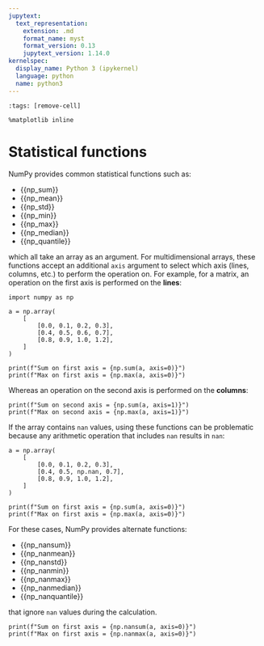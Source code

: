 ```yaml
---
jupytext:
  text_representation:
    extension: .md
    format_name: myst
    format_version: 0.13
    jupytext_version: 1.14.0
kernelspec:
  display_name: Python 3 (ipykernel)
  language: python
  name: python3
---
```


```{code-cell} ipython3
:tags: [remove-cell]

%matplotlib inline
```


# Statistical functions

NumPy provides common statistical functions such as:

- {{np_sum}}
- {{np_mean}}
- {{np_std}}
- {{np_min}}
- {{np_max}}
- {{np_median}}
- {{np_quantile}}


which all take an array as an argument. For multidimensional arrays, these functions accept an additional `axis` argument to select which axis (lines, columns, etc.) to perform the operation on. For example, for a matrix, an operation on the first axis is performed on the **lines**:

```{code-cell} ipython3
import numpy as np

a = np.array(
    [
        [0.0, 0.1, 0.2, 0.3],
        [0.4, 0.5, 0.6, 0.7],
        [0.8, 0.9, 1.0, 1.2],
    ]
)

print(f"Sum on first axis = {np.sum(a, axis=0)}")
print(f"Max on first axis = {np.max(a, axis=0)}")
```

Whereas an operation on the second axis is performed on the **columns**:

```{code-cell} ipython3
print(f"Sum on second axis = {np.sum(a, axis=1)}")
print(f"Max on second axis = {np.max(a, axis=1)}")
```

If the array contains `nan` values, using these functions can be problematic because any arithmetic operation that includes `nan` results in `nan`:

```{code-cell} ipython3
a = np.array(
    [
        [0.0, 0.1, 0.2, 0.3],
        [0.4, 0.5, np.nan, 0.7],
        [0.8, 0.9, 1.0, 1.2],
    ]
)

print(f"Sum on first axis = {np.sum(a, axis=0)}")
print(f"Max on first axis = {np.max(a, axis=0)}")
```

For these cases, NumPy provides alternate functions:
- {{np_nansum}}
- {{np_nanmean}}
- {{np_nanstd}}
- {{np_nanmin}}
- {{np_nanmax}}
- {{np_nanmedian}}
- {{np_nanquantile}}

that ignore `nan` values during the calculation.

```{code-cell} ipython3
print(f"Sum on first axis = {np.nansum(a, axis=0)}")
print(f"Max on first axis = {np.nanmax(a, axis=0)}")
```
